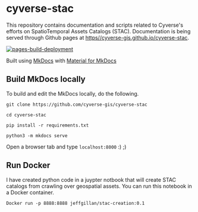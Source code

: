 # cyverse-stac

This repository contains documentation and scripts related to Cyverse's efforts on SpatioTemporal Assets Catalogs (STAC). Documentation is being served through Github pages at
 [https//cyverse-gis.github.io/cyverse-stac](https://cyverse-gis.github.io/cyverse-stac).

[![pages-build-deployment](https://github.com/cyverse-gis/cyverse-stac/actions/workflows/pages/pages-build-deployment/badge.svg)](https://github.com/cyverse-gis/cyverse-stac/actions/workflows/pages/pages-build-deployment)

Built using [MkDocs](https://www.mkdocs.org/) with [Material for MkDocs](https://squidfunk.github.io/mkdocs-material/) 

## Build MkDocs locally
To build and edit the MkDocs locally, do the following. 
```
git clone https://github.com/cyverse-gis/cyverse-stac

cd cyverse-stac

pip install -r requirements.txt

python3 -m mkdocs serve
```
Open a browser tab and type `localhost:8000`
:) ;)


## Run Docker
I have created python code in a juypter notbook that will create STAC catalogs from crawling over geospatial assets. You can run this notebook in a Docker container. 

```
Docker run -p 8888:8888 jeffgillan/stac-creation:0.1
```

